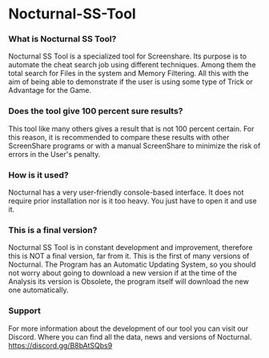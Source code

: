 # Nocturnal-SS-Tool
### What is Nocturnal SS Tool?
Nocturnal SS Tool is a specialized tool for Screenshare.
Its purpose is to automate the cheat search job using different techniques.
Among them the total search for Files in the system and Memory Filtering.
All this with the aim of being able to demonstrate if the user is using some type of Trick or Advantage for the Game.

### Does the tool give 100 percent sure results?
This tool like many others gives a result that is not 100 percent certain.
For this reason, it is recommended to compare these results with other ScreenShare programs or with a manual ScreenShare to minimize the risk of errors in the User's penalty.

### How is it used?
Nocturnal has a very user-friendly console-based interface.
It does not require prior installation nor is it too heavy.
You just have to open it and use it.

### This is a final version?
Nocturnal SS Tool is in constant development and improvement, therefore this is NOT a final version, far from it. This is the first of many versions of Nocturnal.
The Program has an Automatic Updating System, so you should not worry about going to download a new version if at the time of the Analysis its version is Obsolete, the program itself will download the new one automatically.

### Support
For more information about the development of our tool you can visit our Discord. Where you can find all the data, news and versions of Nocturnal.
https://discord.gg/B8bAtSQbs9
